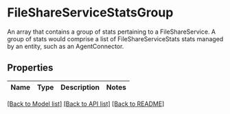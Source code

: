 # FileShareServiceStatsGroup

An array that contains a group of stats pertaining to a FileShareService.  A group of stats would comprise a list of FileShareServiceStats stats managed by an entity, such as an AgentConnector. 
## Properties
Name | Type | Description | Notes
------------ | ------------- | ------------- | -------------

[[Back to Model list]](../README.md#documentation-for-models) [[Back to API list]](../README.md#documentation-for-api-endpoints) [[Back to README]](../README.md)



